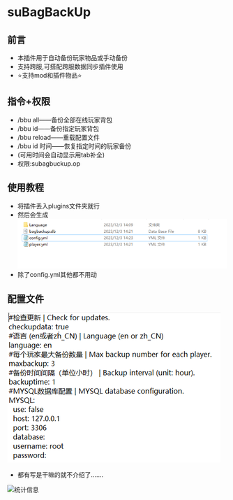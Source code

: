 # suBagBackUp
## 前言
* 本插件用于自动备份玩家物品或手动备份
* 支持跨服,可搭配跨服数据同步插件使用
* ⭐支持mod和插件物品⭐
## 指令+权限
* /bbu all——备份全部在线玩家背包
* /bbu id——备份指定玩家背包
* /bbu reload——重载配置文件
* /bbu id 时间——恢复指定时间的玩家备份
* (可用时间会自动显示用tab补全)
* 权限:subagbuckup.op
## 使用教程
* 将插件丢入plugins文件夹就行
* 然后会生成
![1](https://github.com/suxiaolinya/checkupdatasuBagBackUp/blob/main/1.png)
* 除了config.yml其他都不用动
## 配置文件
![2](https://github.com/suxiaolinya/checkupdatasuBagBackUp/blob/main/2.png)
* 都有写是干嘛的就不介绍了.......​

![统计信息](https://bstats.org/signatures/bukkit/suBagBackUp.svg)
